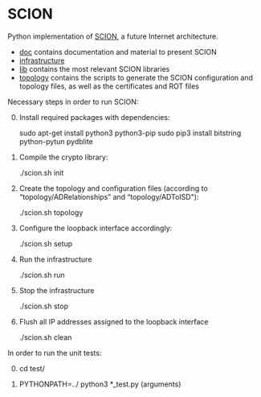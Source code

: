 SCION
=====

Python implementation of [SCION](http://www.netsec.ethz.ch/research/SCION), a future Internet architecture.

* [doc](https://github.com/netsec-ethz/scion/tree/master/doc) contains documentation and material to present SCION
* [infrastructure](https://github.com/netsec-ethz/scion/tree/master/infrastructure)
* [lib](https://github.com/netsec-ethz/scion/tree/master/lib) contains the most relevant SCION libraries
* [topology](https://github.com/netsec-ethz/scion/tree/servers/topology) contains the scripts to generate the SCION configuration and topology files, as well as the certificates and ROT files

Necessary steps in order to run SCION:

0. Install required packages with dependencies:

    sudo apt-get install python3 python3-pip
    sudo pip3 install bitstring python-pytun pydblite

1. Compile the crypto library:

	./scion.sh init

2. Create the topology and configuration files (according to “topology/ADRelationships” and “topology/ADToISD"):

	./scion.sh topology

3. Configure the loopback interface accordingly:

 	./scion.sh setup

4. Run the infrastructure

	./scion.sh run

5. Stop the infrastructure

	./scion.sh stop

6. Flush all IP addresses assigned to the loopback interface

	./scion.sh clean

In order to run the unit tests:

0. cd test/

1. PYTHONPATH=../ python3 *_test.py (arguments)
